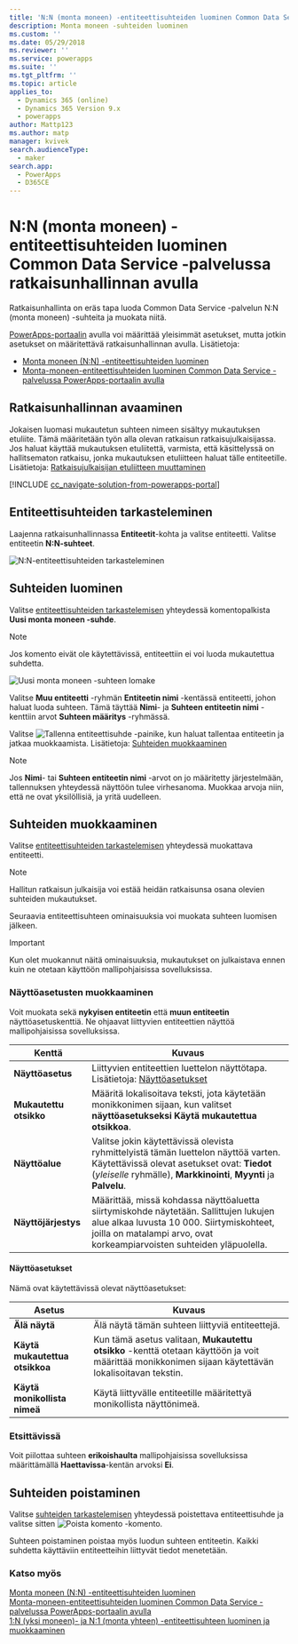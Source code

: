 ```yaml
---
title: 'N:N (monta moneen) -entiteettisuhteiden luominen Common Data Service -palvelussa ratkaisunhallinnan avulla | MicrosoftDocs'
description: Monta moneen -suhteiden luominen
ms.custom: ''
ms.date: 05/29/2018
ms.reviewer: ''
ms.service: powerapps
ms.suite: ''
ms.tgt_pltfrm: ''
ms.topic: article
applies_to:
  - Dynamics 365 (online)
  - Dynamics 365 Version 9.x
  - powerapps
author: Mattp123
ms.author: matp
manager: kvivek
search.audienceType:
  - maker
search.app:
  - PowerApps
  - D365CE
---
```


# <a name="create-nn-many-to-many-entity-relationships-in-common-data-service-using-solution-explorer"></a>N:N (monta moneen) -entiteettisuhteiden luominen Common Data Service -palvelussa ratkaisunhallinnan avulla

Ratkaisunhallinta on eräs tapa luoda Common Data Service -palvelun N:N (monta moneen) -suhteita ja muokata niitä.

[PowerApps-portaalin](https://web.powerapps.com/?utm_source=padocs&utm_medium=linkinadoc&utm_campaign=referralsfromdoc) avulla voi määrittää yleisimmät asetukset, mutta jotkin asetukset on määritettävä ratkaisunhallinnan avulla. Lisätietoja:
- [Monta moneen (N:N) -entiteettisuhteiden luominen](create-edit-nn-relationships.md)
- [Monta-moneen-entiteettisuhteiden luominen Common Data Service -palvelussa PowerApps-portaalin avulla](create-edit-nn-relationships-portal.md)

  
## <a name="open-solution-explorer"></a>Ratkaisunhallinnan avaaminen

Jokaisen luomasi mukautetun suhteen nimeen sisältyy mukautuksen etuliite. Tämä määritetään työn alla olevan ratkaisun ratkaisujulkaisijassa. Jos haluat käyttää mukautuksen etuliitettä, varmista, että käsittelyssä on hallitsematon ratkaisu, jonka mukautuksen etuliitteen haluat tälle entiteetille. Lisätietoja: [Ratkaisujulkaisijan etuliitteen muuttaminen](change-solution-publisher-prefix.md) 

[!INCLUDE [cc_navigate-solution-from-powerapps-portal](../../includes/cc_navigate-solution-from-powerapps-portal.md)]

## <a name="view-entity-relationships"></a>Entiteettisuhteiden tarkasteleminen

Laajenna ratkaisunhallinnassa **Entiteetit**-kohta ja valitse entiteetti. Valitse entiteetin  **N:N-suhteet**.

![N:N-entiteettisuhteiden tarkasteleminen](media/view-nn-entity-relationships-solution-explorer.png)

## <a name="create-relationships"></a>Suhteiden luominen

Valitse [entiteettisuhteiden tarkastelemisen](#view-entity-relationships) yhteydessä komentopalkista **Uusi monta moneen -suhde**.

> [!NOTE]
> Jos komento eivät ole käytettävissä, entiteettiin ei voi luoda mukautettua suhdetta.

![Uusi monta moneen -suhteen lomake](media/new-nn-entity-relationship-form-solution-explorer.png)

Valitse **Muu entiteetti** -ryhmän **Entiteetin nimi** -kentässä entiteetti, johon haluat luoda suhteen. Tämä täyttää **Nimi**- ja **Suhteen entiteetin nimi** -kenttiin arvot **Suhteen määritys** -ryhmässä.

Valitse ![Tallenna entiteettisuhde -painike](media/save-entity-icon-solution-explorer.png), kun haluat tallentaa entiteetin ja jatkaa muokkaamista. Lisätietoja: [Suhteiden muokkaaminen](#edit-relationships)

> [!NOTE]
> Jos **Nimi**- tai **Suhteen entiteetin nimi** -arvot on jo määritetty järjestelmään, tallennuksen yhteydessä näyttöön tulee virhesanoma. Muokkaa arvoja niin, että ne ovat yksilöllisiä, ja yritä uudelleen.

## <a name="edit-relationships"></a>Suhteiden muokkaaminen

Valitse [entiteettisuhteiden tarkastelemisen](#view-entity-relationships) yhteydessä muokattava entiteetti. 

> [!NOTE]
> Hallitun ratkaisun julkaisija voi estää heidän ratkaisunsa osana olevien suhteiden mukautukset.

Seuraavia entiteettisuhteen ominaisuuksia voi muokata suhteen luomisen jälkeen.

> [!IMPORTANT]
> Kun olet muokannut näitä ominaisuuksia, mukautukset on julkaistava ennen kuin ne otetaan käyttöön mallipohjaisissa sovelluksissa.

### <a name="edit-display-options"></a>Näyttöasetusten muokkaaminen

Voit muokata sekä **nykyisen entiteetin** että **muun entiteetin** näyttöasetuskenttiä. Ne ohjaavat liittyvien entiteettien näyttöä mallipohjaisissa sovelluksissa.

|Kenttä|Kuvaus|
|--|--|
|**Näyttöasetus**|Liittyvien entiteettien luettelon näyttötapa. Lisätietoja: [Näyttöasetukset](#display-options)|
|**Mukautettu otsikko**|Määritä lokalisoitava teksti, jota käytetään monikkonimen sijaan, kun valitset **näyttöasetukseksi** **Käytä mukautettua otsikkoa**.|
|**Näyttöalue**|Valitse jokin käytettävissä olevista ryhmittelyistä tämän luettelon näyttöä varten. Käytettävissä olevat asetukset ovat: **Tiedot** (*yleiselle* ryhmälle), **Markkinointi**, **Myynti** ja **Palvelu**. |
|**Näyttöjärjestys**|Määrittää, missä kohdassa näyttöaluetta siirtymiskohde näytetään. Sallittujen lukujen alue alkaa luvusta 10 000. Siirtymiskohteet, joilla on matalampi arvo, ovat korkeampiarvoisten suhteiden yläpuolella.|

<!-- TODO: Not sure whether Display Area or Display Order are still used anymore. Might only be used in the Outlook client?-->

#### <a name="display-options"></a>Näyttöasetukset

Nämä ovat käytettävissä olevat näyttöasetukset:

|Asetus|Kuvaus|
|--|--|
|**Älä näytä**|Älä näytä tämän suhteen liittyviä entiteettejä.|
|**Käytä mukautettua otsikkoa**|Kun tämä asetus valitaan, **Mukautettu otsikko** -kenttä otetaan käyttöön ja voit määrittää monikkonimen sijaan käytettävän lokalisoitavan tekstin.|
|**Käytä monikollista nimeä**|Käytä liittyvälle entiteetille määritettyä monikollista näyttönimeä.|

### <a name="searchable"></a>Etsittävissä

Voit piilottaa suhteen **erikoishaulta** mallipohjaisissa sovelluksissa määrittämällä **Haettavissa**-kentän arvoksi **Ei**.

## <a name="delete-relationships"></a>Suhteiden poistaminen

Valitse [suhteiden tarkastelemisen](#view-entity-relationships) yhteydessä poistettava entiteettisuhde ja valitse sitten ![Poista komento](media/delete.gif) -komento.

Suhteen poistaminen poistaa myös luodun suhteen entiteetin. Kaikki suhdetta käyttäviin entiteetteihin liittyvät tiedot menetetään.

### <a name="see-also"></a>Katso myös

[Monta moneen (N:N) -entiteettisuhteiden luominen](create-edit-nn-relationships.md)<br />
[Monta-moneen-entiteettisuhteiden luominen Common Data Service -palvelussa PowerApps-portaalin avulla](create-edit-nn-relationships-portal.md)<br />
[1:N (yksi moneen)- ja N:1 (monta yhteen) -entiteettisuhteen luominen ja muokkaaminen](create-edit-1n-relationships.md)
